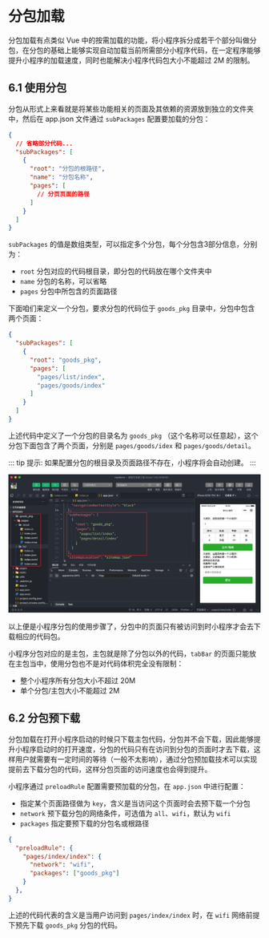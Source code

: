 # 分包加载

分包加载有点类似 Vue 中的按需加载的功能，将小程序拆分成若干个部分叫做分包，在分包的基础上能够实现自动加载当前所需部分小程序代码，在一定程序能够提升小程序的加载速度，同时也能解决小程序代码包大小不能超过 2M 的限制。

## 6.1 使用分包

分包从形式上来看就是将某些功能相关的页面及其依赖的资源放到独立的文件夹中，然后在 app.json 文件通过 `subPackages` 配置要加载的分包：

```json
{
  // 省略部分代码...
  "subPackages": [
    {
      "root": "分包的根路径",
      "name": "分包名称",
      "pages": [
        // 分页页面的路径
      ]
    }
  ]
}
```

`subPackages` 的值是数组类型，可以指定多个分包，每个分包含3部分信息，分别为：

- `root` 分包对应的代码根目录，即分包的代码放在哪个文件夹中
- `name` 分包的名称，可以省略
- `pages` 分包中所包含的页面路径


下面咱们来定义一个分包，要求分包的代码位于 `goods_pkg` 目录中，分包中包含两个页面：

```json
{
  "subPackages": [
    {
      "root": "goods_pkg",
      "pages": [
        "pages/list/index",
        "pages/goods/index"
      ]
    }
  ]
}
```

上述代码中定义了一个分包的目录名为 `goods_pkg` （这个名称可以任意起），这个分包下面包含了两个页面，分别是 `pages/goods/idex` 和 `pages/goods/detail`。

::: tip 提示:
如果配置分包的根目录及页面路径不存在，小程序将会自动创建。
:::

![](./assets/subpackage/picture_2.jpg)

以上便是小程序分包的使用步骤了，分包中的页面只有被访问到时小程序才会去下载相应的代码包。

小程序分包对应的是主包，主包就是除了分包以外的代码，`tabBar` 的页面只能放在主包当中，使用分包也不是对代码体积完全没有限制：

- 整个小程序所有分包大小不超过 20M
- 单个分包/主包大小不能超过 2M

## 6.2 分包预下载

分包加载在打开小程序启动的时候只下载主包代码，分包并不会下载，因此能够提升小程序启动时的打开速度，分包的代码只有在访问到分包的页面时才去下载，这样用户就需要有一定时间的等待（一般不太影响），通过分包预加载技术可以实现提前去下载分包的代码，这样分包页面的访问速度也会得到提升。

小程序通过 `preloadRule` 配置需要预加载的分包，在 `app.json` 中进行配置：

- 指定某个页面路径做为 `key`，含义是当访问这个页面时会去预下载一个分包
- `network` 预下载分包的网络条件，可选值为 `all`、`wifi`，默认为 `wifi`
- `packages` 指定要预下载的分包名或根路径


```json
{
  "preloadRule": {
    "pages/index/index": {
      "network": "wifi",
      "packages": ["goods_pkg"]
    }
  },
}
```

上述的代码代表的含义是当用户访问到 `pages/index/index` 时，在 `wifi` 网络前提下预先下载 `goods_pkg` 分包的代码。